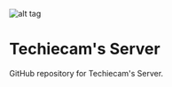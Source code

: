 ![alt tag](http://imgur.com/a/SIlr2.png)

# Techiecam's Server

GitHub repository for Techiecam's Server.
